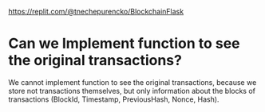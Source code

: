https://replit.com/@tnechepurencko/BlockchainFlask

# Can we Implement function to see the original transactions?

We cannot implement function to see the original transactions, because we store not transactions themselves, but only information about the blocks of transactions (BlockId, Timestamp, PreviousHash, Nonce, Hash).
